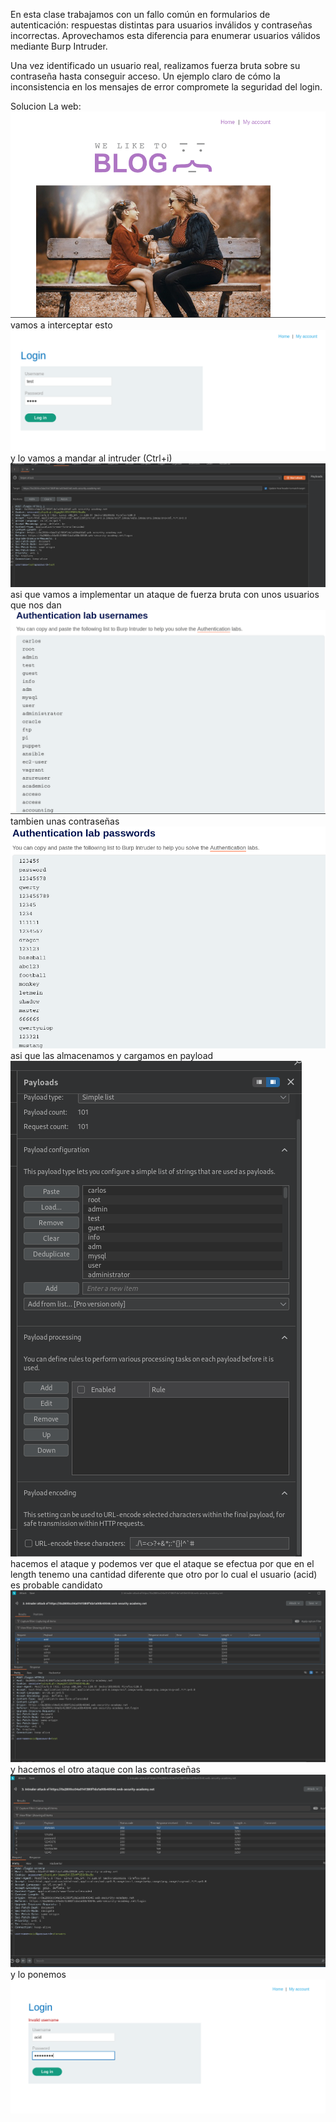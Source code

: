 En esta clase trabajamos con un fallo común en formularios de autenticación: respuestas distintas para usuarios inválidos y contraseñas incorrectas. Aprovechamos esta diferencia para enumerar usuarios válidos mediante Burp Intruder.

Una vez identificado un usuario real, realizamos fuerza bruta sobre su contraseña hasta conseguir acceso. Un ejemplo claro de cómo la inconsistencia en los mensajes de error compromete la seguridad del login.

Solucion
La web:
![Pasted_image_20250819183622.png](Imagenes/Pasted_image_20250819183622.png)
vamos a interceptar esto
![Pasted_image_20250819183829.png](Imagenes/Pasted_image_20250819183829.png)
y lo vamos a mandar al intruder (Ctrl+i)
![Pasted_image_20250819184026.png](Imagenes/Pasted_image_20250819184026.png)
asi que vamos a implementar un ataque de fuerza bruta con unos usuarios que nos dan
![Pasted_image_20250819184334.png](Imagenes/Pasted_image_20250819184334.png)
tambien unas contraseñas
![Pasted_image_20250819184612.png](Imagenes/Pasted_image_20250819184612.png)
asi que las almacenamos y cargamos en payload
![Pasted_image_20250819184718.png](Imagenes/Pasted_image_20250819184718.png)
hacemos el ataque y podemos ver que el ataque se efectua por que en el length tenemo una cantidad diferente que otro por lo cual
el usuario (acid) es probable candidato
![Pasted_image_20250819185327.png](Imagenes/Pasted_image_20250819185327.png)
y hacemos el otro ataque con las contraseñas
![Pasted_image_20250819185935.png](Imagenes/Pasted_image_20250819185935.png)
y lo ponemos
![Pasted_image_20250819190004.png](Imagenes/Pasted_image_20250819190004.png)
